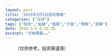 ```yaml
---
layout: post
title: "2016年3月5日投资策略"
categories: ["日评"]
tags: ["投资","金融","股票","大盘","策略","蓝筹"]
date: 2016-3-5 8:32:35
excerpt: "文章概要……"
---
```

&nbsp;&nbsp;&nbsp;&nbsp;&nbsp;&nbsp;&nbsp;&nbsp;（仅供参考，投资需谨慎）
